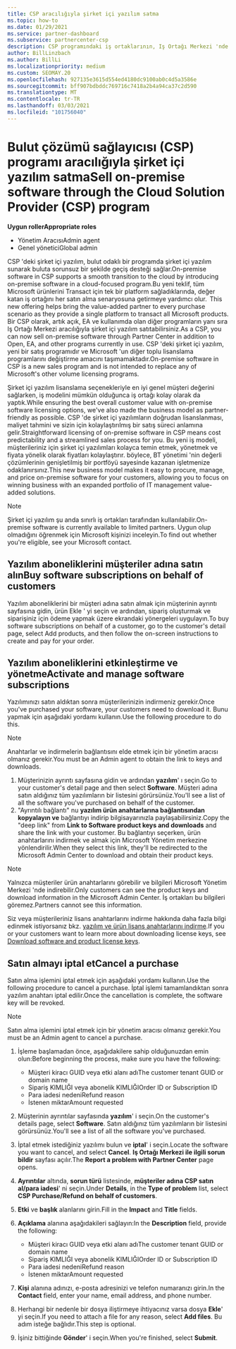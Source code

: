 ```yaml
---
title: CSP aracılığıyla şirket içi yazılım satma
ms.topic: how-to
ms.date: 01/29/2021
ms.service: partner-dashboard
ms.subservice: partnercenter-csp
description: CSP programındaki iş ortaklarının, Iş Ortağı Merkezi 'nde müşteri adına şirket içi yazılım abonelikleri satın alma, yönetme, satma ve iptal etme işlemlerini nasıl sağlayabileceğini öğrenin.
author: BillLinzbach
ms.author: BillLi
ms.localizationpriority: medium
ms.custom: SEOMAY.20
ms.openlocfilehash: 927135e3615d554ed4180dc9100ab0c4d5a3586e
ms.sourcegitcommit: bff907bdbddc769716c7418a2b4a94ca37c2d590
ms.translationtype: MT
ms.contentlocale: tr-TR
ms.lasthandoff: 03/03/2021
ms.locfileid: "101756040"
---
```

# <a name="sell-on-premise-software-through-the-cloud-solution-provider-csp-program"></a><span data-ttu-id="15b65-103">Bulut çözümü sağlayıcısı (CSP) programı aracılığıyla şirket içi yazılım satma</span><span class="sxs-lookup"><span data-stu-id="15b65-103">Sell on-premise software through the Cloud Solution Provider (CSP) program</span></span>

<span data-ttu-id="15b65-104">**Uygun roller**</span><span class="sxs-lookup"><span data-stu-id="15b65-104">**Appropriate roles**</span></span>

- <span data-ttu-id="15b65-105">Yönetim Aracısı</span><span class="sxs-lookup"><span data-stu-id="15b65-105">Admin agent</span></span>
- <span data-ttu-id="15b65-106">Genel yönetici</span><span class="sxs-lookup"><span data-stu-id="15b65-106">Global admin</span></span>

<span data-ttu-id="15b65-107">CSP 'deki şirket içi yazılım, bulut odaklı bir programda şirket içi yazılım sunarak buluta sorunsuz bir şekilde geçiş desteği sağlar.</span><span class="sxs-lookup"><span data-stu-id="15b65-107">On-premise software in CSP supports a smooth transition to the cloud by introducing on-premise software in a cloud-focused program.</span></span><span data-ttu-id="15b65-108">Bu yeni teklif, tüm Microsoft ürünlerini Transact için tek bir platform sağladıklarında, değer katan iş ortağını her satın alma senaryosuna getirmeye yardımcı olur.</span><span class="sxs-lookup"><span data-stu-id="15b65-108">  This new offering helps bring the value-added partner to every purchase scenario as they provide a single platform to transact all Microsoft products.</span></span> <span data-ttu-id="15b65-109">Bir CSP olarak, artık açık, EA ve kullanımda olan diğer programların yanı sıra Iş Ortağı Merkezi aracılığıyla şirket içi yazılım satıtabilirsiniz.</span><span class="sxs-lookup"><span data-stu-id="15b65-109">As a CSP, you can now sell on-premise software through Partner Center in addition to Open, EA, and other programs currently in use.</span></span> <span data-ttu-id="15b65-110">CSP 'deki şirket içi yazılım, yeni bir satış programıdır ve Microsoft 'un diğer toplu lisanslama programlarını değiştirme amacını taşımamaktadır.</span><span class="sxs-lookup"><span data-stu-id="15b65-110">On-premise software in CSP is a new sales program and is not intended to replace any of Microsoft's other volume licensing programs.</span></span> 
 
<span data-ttu-id="15b65-111">Şirket içi yazılım lisanslama seçenekleriyle en iyi genel müşteri değerini sağlarken, iş modelini mümkün olduğunca iş ortağı kolay olarak da yaptık.</span><span class="sxs-lookup"><span data-stu-id="15b65-111">While ensuring the best overall customer value with on-premise software licensing options, we've also made the business model as partner-friendly as possible.</span></span> <span data-ttu-id="15b65-112">CSP 'de şirket içi yazılımların doğrudan lisanslanması, maliyet tahmini ve sizin için kolaylaştırılmış bir satış süreci anlamına gelir.</span><span class="sxs-lookup"><span data-stu-id="15b65-112">Straightforward licensing of on-premise software in CSP means cost predictability and a streamlined sales process for you.</span></span> <span data-ttu-id="15b65-113">Bu yeni iş modeli, müşterileriniz için şirket içi yazılımları kolayca temin etmek, yönetmek ve fiyata yönelik olarak fiyatları kolaylaştırır. böylece, BT yönetimi 'nin değerli çözümlerinin genişletilmiş bir portföyü sayesinde kazanan işletmenize odaklanırsınız.</span><span class="sxs-lookup"><span data-stu-id="15b65-113">This new business model makes it easy to procure, manage, and price on-premise software for your customers, allowing you to focus on winning business with an expanded portfolio of IT management value-added solutions.</span></span> 

>[!NOTE]
><span data-ttu-id="15b65-114">Şirket içi yazılım şu anda sınırlı iş ortakları tarafından kullanılabilir.</span><span class="sxs-lookup"><span data-stu-id="15b65-114">On-premise software is currently available to limited partners.</span></span> <span data-ttu-id="15b65-115">Uygun olup olmadığını öğrenmek için Microsoft kişinizi inceleyin.</span><span class="sxs-lookup"><span data-stu-id="15b65-115">To find out whether you're eligible, see your Microsoft contact.</span></span> 


## <a name="buy-software-subscriptions-on-behalf-of-customers"></a><span data-ttu-id="15b65-116">Yazılım aboneliklerini müşteriler adına satın alın</span><span class="sxs-lookup"><span data-stu-id="15b65-116">Buy software subscriptions on behalf of customers</span></span>

<span data-ttu-id="15b65-117">Yazılım aboneliklerini bir müşteri adına satın almak için müşterinin ayrıntı sayfasına gidin, ürün Ekle ' yi seçin ve ardından, sipariş oluşturmak ve siparişiniz için ödeme yapmak üzere ekrandaki yönergeleri uygulayın.</span><span class="sxs-lookup"><span data-stu-id="15b65-117">To buy software subscriptions on behalf of a customer, go to the customer's detail page, select Add products, and then follow the on-screen instructions to create and pay for your order.</span></span>

## <a name="activate-and-manage-software-subscriptions"></a><span data-ttu-id="15b65-118">Yazılım aboneliklerini etkinleştirme ve yönetme</span><span class="sxs-lookup"><span data-stu-id="15b65-118">Activate and manage software subscriptions</span></span>

<span data-ttu-id="15b65-119">Yazılımınızı satın aldıktan sonra müşterilerinizin indirmeniz gerekir.</span><span class="sxs-lookup"><span data-stu-id="15b65-119">Once you've purchased your software, your customers need to download it.</span></span> <span data-ttu-id="15b65-120">Bunu yapmak için aşağıdaki yordamı kullanın.</span><span class="sxs-lookup"><span data-stu-id="15b65-120">Use the following procedure to do this.</span></span>

>[!NOTE]
><span data-ttu-id="15b65-121">Anahtarlar ve indirmelerin bağlantısını elde etmek için bir yönetim aracısı olmanız gerekir.</span><span class="sxs-lookup"><span data-stu-id="15b65-121">You must be an Admin agent to obtain the link to keys and downloads.</span></span>

1. <span data-ttu-id="15b65-122">Müşterinizin ayrıntı sayfasına gidin ve ardından **yazılım**' ı seçin.</span><span class="sxs-lookup"><span data-stu-id="15b65-122">Go to your customer's detail page and then select **Software**.</span></span> <span data-ttu-id="15b65-123">Müşteri adına satın aldığınız tüm yazılımların bir listesini görürsünüz.</span><span class="sxs-lookup"><span data-stu-id="15b65-123">You'll see a list of all the software you've purchased on behalf of the customer.</span></span>
2. <span data-ttu-id="15b65-124">"Ayrıntılı bağlantı" nu **yazılım ürün anahtarlarına bağlantısından kopyalayın ve** bağlantıyı indirip bilgisayarınızla paylaşabilirsiniz.</span><span class="sxs-lookup"><span data-stu-id="15b65-124">Copy the "deep link" from **Link to Software product keys and downloads** and share the link with your customer.</span></span> <span data-ttu-id="15b65-125">Bu bağlantıyı seçerken, ürün anahtarlarını indirmek ve almak için Microsoft Yönetim merkezine yönlendirilir.</span><span class="sxs-lookup"><span data-stu-id="15b65-125">When they select this link, they'll be redirected to the Microsoft Admin Center to download and obtain their product keys.</span></span>

>[!NOTE]
><span data-ttu-id="15b65-126">Yalnızca müşteriler ürün anahtarlarını görebilir ve bilgileri Microsoft Yönetim Merkezi 'nde indirebilir.</span><span class="sxs-lookup"><span data-stu-id="15b65-126">Only customers can see the product keys and download information in the Microsoft Admin Center.</span></span> <span data-ttu-id="15b65-127">İş ortakları bu bilgileri göremez.</span><span class="sxs-lookup"><span data-stu-id="15b65-127">Partners cannot see this information.</span></span>

<span data-ttu-id="15b65-128">Siz veya müşterileriniz lisans anahtarlarını indirme hakkında daha fazla bilgi edinmek istiyorsanız bkz. [yazılım ve ürün lisans anahtarlarını indirme](/microsoft-365/admin/setup/download-software-licenses-csp).</span><span class="sxs-lookup"><span data-stu-id="15b65-128">If you or your customers want to learn more about downloading license keys, see [Download software and product license keys](/microsoft-365/admin/setup/download-software-licenses-csp).</span></span>

## <a name="cancel-a-purchase"></a><span data-ttu-id="15b65-129">Satın almayı iptal et</span><span class="sxs-lookup"><span data-stu-id="15b65-129">Cancel a purchase</span></span>

<span data-ttu-id="15b65-130">Satın alma işlemini iptal etmek için aşağıdaki yordamı kullanın.</span><span class="sxs-lookup"><span data-stu-id="15b65-130">Use the following procedure to cancel a purchase.</span></span> <span data-ttu-id="15b65-131">İptal işlemi tamamlandıktan sonra yazılım anahtarı iptal edilir.</span><span class="sxs-lookup"><span data-stu-id="15b65-131">Once the cancellation is complete, the software key will be revoked.</span></span> 

>[!NOTE]
><span data-ttu-id="15b65-132">Satın alma işlemini iptal etmek için bir yönetim aracısı olmanız gerekir.</span><span class="sxs-lookup"><span data-stu-id="15b65-132">You must be an Admin agent to cancel a purchase.</span></span> 

1.  <span data-ttu-id="15b65-133">İşleme başlamadan önce, aşağıdakilere sahip olduğunuzdan emin olun:</span><span class="sxs-lookup"><span data-stu-id="15b65-133">Before beginning the process, make sure you have the following:</span></span> 
    - <span data-ttu-id="15b65-134">Müşteri kiracı GUID veya etki alanı adı</span><span class="sxs-lookup"><span data-stu-id="15b65-134">The customer tenant GUID or domain name</span></span>
    - <span data-ttu-id="15b65-135">Sipariş KIMLIĞI veya abonelik KIMLIĞI</span><span class="sxs-lookup"><span data-stu-id="15b65-135">Order ID or Subscription ID</span></span>
    - <span data-ttu-id="15b65-136">Para iadesi nedeni</span><span class="sxs-lookup"><span data-stu-id="15b65-136">Refund reason</span></span>
    - <span data-ttu-id="15b65-137">İstenen miktar</span><span class="sxs-lookup"><span data-stu-id="15b65-137">Amount requested</span></span>

2.  <span data-ttu-id="15b65-138">Müşterinin ayrıntılar sayfasında **yazılım**' i seçin.</span><span class="sxs-lookup"><span data-stu-id="15b65-138">On the customer's details page, select **Software**.</span></span> <span data-ttu-id="15b65-139">Satın aldığınız tüm yazılımların bir listesini görürsünüz.</span><span class="sxs-lookup"><span data-stu-id="15b65-139">You'll see a list of all the software you've purchased.</span></span> 

3.  <span data-ttu-id="15b65-140">İptal etmek istediğiniz yazılımı bulun ve **iptal**' i seçin.</span><span class="sxs-lookup"><span data-stu-id="15b65-140">Locate the software you want to cancel, and select **Cancel**.</span></span> <span data-ttu-id="15b65-141">**Iş Ortağı Merkezi ile ilgili sorun bildir** sayfası açılır.</span><span class="sxs-lookup"><span data-stu-id="15b65-141">The **Report a problem with Partner Center** page opens.</span></span> 

4.  <span data-ttu-id="15b65-142">**Ayrıntılar** altında, **sorun türü** listesinde, **müşteriler adına CSP satın al/para iadesi**' ni seçin.</span><span class="sxs-lookup"><span data-stu-id="15b65-142">Under **Details**, in the **Type of problem** list, select **CSP Purchase/Refund on behalf of customers**.</span></span>

5.  <span data-ttu-id="15b65-143">**Etki** ve **başlık** alanlarını girin.</span><span class="sxs-lookup"><span data-stu-id="15b65-143">Fill in the **Impact** and **Title** fields.</span></span> 

6.  <span data-ttu-id="15b65-144">**Açıklama** alanına aşağıdakileri sağlayın:</span><span class="sxs-lookup"><span data-stu-id="15b65-144">In the **Description** field, provide the following:</span></span> 
    -   <span data-ttu-id="15b65-145">Müşteri kiracı GUID veya etki alanı adı</span><span class="sxs-lookup"><span data-stu-id="15b65-145">The customer tenant GUID or domain name</span></span>
    -   <span data-ttu-id="15b65-146">Sipariş KIMLIĞI veya abonelik KIMLIĞI</span><span class="sxs-lookup"><span data-stu-id="15b65-146">Order ID or Subscription ID</span></span>
    -   <span data-ttu-id="15b65-147">Para iadesi nedeni</span><span class="sxs-lookup"><span data-stu-id="15b65-147">Refund reason</span></span>
    -   <span data-ttu-id="15b65-148">İstenen miktar</span><span class="sxs-lookup"><span data-stu-id="15b65-148">Amount requested</span></span>

7.  <span data-ttu-id="15b65-149">**Kişi** alanına adınızı, e-posta adresinizi ve telefon numaranızı girin.</span><span class="sxs-lookup"><span data-stu-id="15b65-149">In the **Contact** field, enter your name, email address, and phone number.</span></span> 

8.  <span data-ttu-id="15b65-150">Herhangi bir nedenle bir dosya iliştirmeye ihtiyacınız varsa dosya **Ekle**' yi seçin.</span><span class="sxs-lookup"><span data-stu-id="15b65-150">If you need to attach a file for any reason, select **Add files**.</span></span> <span data-ttu-id="15b65-151">Bu adım isteğe bağlıdır.</span><span class="sxs-lookup"><span data-stu-id="15b65-151">This step is optional.</span></span> 

9.  <span data-ttu-id="15b65-152">İşiniz bittiğinde **Gönder**' i seçin.</span><span class="sxs-lookup"><span data-stu-id="15b65-152">When you're finished, select **Submit**.</span></span>